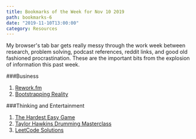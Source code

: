 ```yaml
---
title: Bookmarks of the Week for Nov 10 2019
path: bookmarks-6
date: "2019-11-10T13:00:00"
category: Resources
---
```

My browser's tab bar gets really messy through the work week between research, problem solving, podcast references, reddit links, and good old fashioned procrastination. These are the important bits from the explosion of information this past week.

###Business
1. [Rework.fm](https://rework.fm/)
1. [Bootstrapping Reality](https://justinjackson.ca/bootstrap)

###Thinking and Entertainment
1. [The Hardest Easy Game](https://www.youtube.com/watch?v=64pA31_WJa0)
1. [Taylor Hawkins Drumming Masterclass](https://www.youtube.com/watch?v=PwjEc8S0PRo)
1. [LeetCode Solutions](https://www.youtube.com/playlist?list=PLU_sdQYzUj2keVENTP0a5rdykRSgg9Wp-)

